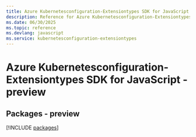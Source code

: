 ```yaml
---
title: Azure Kubernetesconfiguration-Extensiontypes SDK for JavaScript
description: Reference for Azure Kubernetesconfiguration-Extensiontypes SDK for JavaScript
ms.date: 06/30/2025
ms.topic: reference
ms.devlang: javascript
ms.service: kubernetesconfiguration-extensiontypes
---
```

# Azure Kubernetesconfiguration-Extensiontypes SDK for JavaScript - preview
## Packages - preview
[!INCLUDE [packages](kubernetesconfiguration-extensiontypes-index.md)]